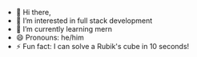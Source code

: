 - 👋 Hi there,
- 👀 I’m interested in full stack development
- 🌱 I’m currently learning mern
- 😄 Pronouns: he/him
- ⚡ Fun fact: I can solve a Rubik's cube in 10 seconds!

<!---
allenjohn07/allenjohn07 is a ✨ special ✨ repository because its `README.md` (this file) appears on your GitHub profile.
You can click the Preview link to take a look at your changes.
--->

